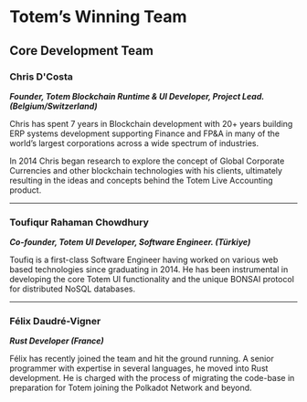 # Totem’s Winning Team

## Core Development Team

### Chris D'Costa 

_**Founder, Totem Blockchain Runtime & UI Developer, Project Lead. (Belgium/Switzerland)**_

Chris has spent 7 years in Blockchain development with 20+ years building ERP systems development supporting Finance and FP&A in many of the world’s largest corporations across a wide spectrum of industries.

In 2014 Chris began research to explore the concept of Global Corporate Currencies and other blockchain technologies with his clients, ultimately resulting in the ideas and concepts behind the Totem Live Accounting product.

---

### Toufiqur Rahaman Chowdhury

**_Co-founder, Totem UI Developer, Software Engineer. (Türkiye)_**

Toufiq is a first-class Software Engineer having worked on various web based technologies since graduating in 2014. He has been instrumental in developing the core Totem UI functionality and the unique BONSAI protocol for distributed NoSQL databases.

---

### Félix Daudré-Vigner 

**_Rust Developer (France)_**

Félix has recently joined the team and hit the ground running. A senior programmer with expertise in several languages, he moved into Rust development. He is charged with the process of migrating the code-base in preparation for Totem joining the Polkadot Network and beyond.